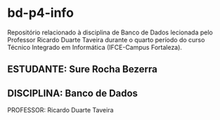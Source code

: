 # bd-p4-info
Repositório relacionado à disciplina de Banco de Dados lecionada pelo Professor Ricardo Duarte Taveira durante o quarto período do curso Técnico Integrado em Informática (IFCE-Campus Fortaleza). 

ESTUDANTE: Sure Rocha Bezerra
-----------------------------
DISCIPLINA: Banco de Dados
----------------------------
PROFESSOR: Ricardo Duarte Taveira


